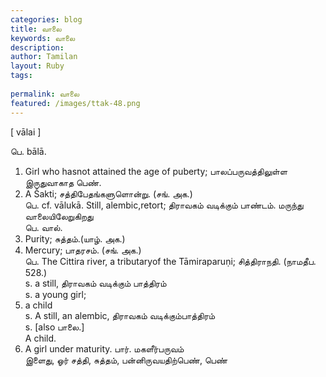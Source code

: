 ```yaml
---
categories: blog
title: வாலை
keywords: வாலை
description: 
author: Tamilan
layout: Ruby
tags: 
 
permalink: வாலை
featured: /images/ttak-48.png
---
```

  
[ vālai ]  
  
பெ. bālā.   
1. Girl who hasnot attained the age of puberty; பாலப்பருவத்திலுள்ள இருதுவாகாத பெண்.   
2. A Šakti; சத்திபேதங்களுளொன்று. (சங். அக.)  
பெ. cf. vālukā. Still, alembic,retort; திராவகம் வடிக்கும் பாண்டம். மருந்து வாலையிலேறுகிறது  
பெ. வால்.   
1. Purity; சுத்தம்.(யாழ். அக.)   
2. Mercury; பாதரசம். (சங். அக.)  
பெ. The Cittira river, a tributaryof the Tāmiraparuṇi; சித்திராநதி. (நாமதீப. 528.)  
s. a still, திராவகம் வடிக்கும் பாத்திரம்  
s. a young girl;   
2. a child  
s. A still, an alembic, திராவகம் வடிக்கும்பாத்திரம்  
s. [also பாலை.]  
A child.   
2. A girl under maturity. பார். மகளீர்பருவம்  
இளைது, ஓர் சத்தி, சுத்தம், பன்னிருவயதிற்பெண், பெண்